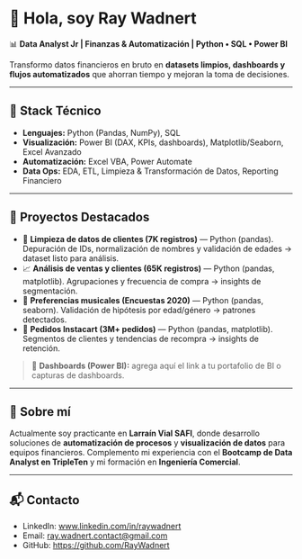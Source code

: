 # 👋 Hola, soy Ray Wadnert  

📊 **Data Analyst Jr | Finanzas & Automatización | Python • SQL • Power BI**  

Transformo datos financieros en bruto en **datasets limpios, dashboards y flujos automatizados** que ahorran tiempo y mejoran la toma de decisiones.  

---

## 🔧 Stack Técnico  
- **Lenguajes:** Python (Pandas, NumPy), SQL  
- **Visualización:** Power BI (DAX, KPIs, dashboards), Matplotlib/Seaborn, Excel Avanzado  
- **Automatización:** Excel VBA, Power Automate  
- **Data Ops:** EDA, ETL, Limpieza & Transformación de Datos, Reporting Financiero  

---

## 📂 Proyectos Destacados  
- 🧹 **Limpieza de datos de clientes (7K registros)** — Python (pandas). Depuración de IDs, normalización de nombres y validación de edades → dataset listo para análisis.
- 📈 **Análisis de ventas y clientes (65K registros)** — Python (pandas, matplotlib). Agrupaciones y frecuencia de compra → insights de segmentación.
- 🎵 **Preferencias musicales (Encuestas 2020)** — Python (pandas, seaborn). Validación de hipótesis por edad/género → patrones detectados.
- 🛒 **Pedidos Instacart (3M+ pedidos)** — Python (pandas, matplotlib). Segmentos de clientes y tendencias de recompra → insights de retención.

> 🔗 **Dashboards (Power BI):** agrega aquí el link a tu portafolio de BI o capturas de dashboards.  

---

## 🧭 Sobre mí  
Actualmente soy practicante en **Larraín Vial SAFI**, donde desarrollo soluciones de **automatización de procesos** y **visualización de datos** para equipos financieros. Complemento mi experiencia con el **Bootcamp de Data Analyst en TripleTen** y mi formación en **Ingeniería Comercial**.  

---

## 📬 Contacto  
- LinkedIn: www.linkedin.com/in/raywadnert 
- Email: ray.wadnert.contact@gmail.com  
- GitHub: https://github.com/RayWadnert 

